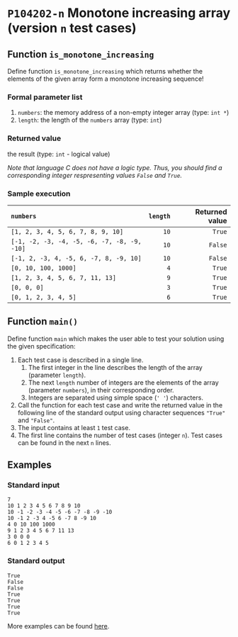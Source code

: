 # `P104202-n` Monotone increasing array (version `n` test cases)

## Function `is_monotone_increasing`

Define function `is_monotone_increasing` which returns whether the elements of the given array form a monotone increasing sequence!

### Formal parameter list

1. `numbers`: the memory address of a non-empty integer array (type: `int *`)
1. `length`: the length of the `numbers` array (type: `int`)

### Returned value

the result (type: `int` - logical value)

*Note that language C does not have a logic type. Thus, you should find a corresponding integer respresenting values `False` and `True`.*

### Sample execution

| `numbers` | `length` | Returned value | 
| :--- | ---: | ---: | 
| `[1, 2, 3, 4, 5, 6, 7, 8, 9, 10]` | `10` | `True` |
| `[-1, -2, -3, -4, -5, -6, -7, -8, -9, -10]` | `10` | `False` |
| `[-1, 2, -3, 4, -5, 6, -7, 8, -9, 10]` | `10` | `False` |
| `[0, 10, 100, 1000]` | `4` | `True` |
| `[1, 2, 3, 4, 5, 6, 7, 11, 13]` | `9` | `True` |
| `[0, 0, 0]` | `3` | `True` |
| `[0, 1, 2, 3, 4, 5]` | `6` | `True` |

## Function `main()`

Define function `main` which makes the user able to test your solution using the given specification:

1. Each test case is described in a single line.
   1. The first integer in the line describes the length of the array (parameter `length`).
   1. The next `length` number of integers are the elements of the array (parameter `numbers`), in their corresponding order.
   1. Integers are separated using simple space (`' '`) characters.
1. Call the function for each test case and write the returned value in the following line of the standard output using character sequences `"True"` and `"False"`.
2. The input contains at least `1` test case.
1. The first line contains the number of test cases (integer `n`). Test cases can be found in the next `n` lines.

## Examples

### Standard input

```
7
10 1 2 3 4 5 6 7 8 9 10
10 -1 -2 -3 -4 -5 -6 -7 -8 -9 -10
10 -1 2 -3 4 -5 6 -7 8 -9 10
4 0 10 100 1000
9 1 2 3 4 5 6 7 11 13
3 0 0 0
6 0 1 2 3 4 5
```

### Standard output

```
True
False
False
True
True
True
True
```

More examples can be found [here](./P104202).